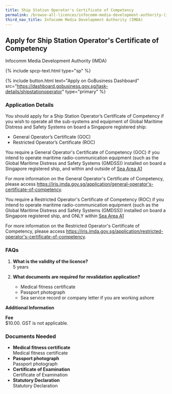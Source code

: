 ```yaml
---
title: Ship Station Operator's Certificate of Competency
permalink: /browse-all-licences/infocomm-media-development-authority-(imda)/ship-station-operators-certificate-of-competency
third_nav_title: Infocomm Media Development Authority (IMDA)
---
```


## Apply for Ship Station Operator's Certificate of Competency

Infocomm Media Development Authority (IMDA)

{% include spcp-text.html type="sp" %}

{% include button.html text="Apply on GoBusiness Dashboard" src="https://dashboard.gobusiness.gov.sg/task-details/shipstationoperator" type="primary" %}

<H3>Application Details</H3>

<p>You should apply for a Ship Station Operator’s Certificate of Competency if you wish to operate all the sub-systems and equipment of Global Maritime Distress and Safety Systems on board a Singapore registered ship:
<ul>
    <li>General Operator’s Certificate (GOC)</li>
    <li>Restricted Operator’s Certificate (ROC)</li>
</ul>
</p>
<p>You require a General Operator's Certificate of Competency (GOC) if you intend to operate maritime radio-communication equipment (such as the Global Maritime Distress and Safety Systems (GMDSS)) installed on board a Singapore registered ship, and within and outside of <a href="https://www.imda.gov.sg/-/media/Imda/Files/Regulations-and-Licensing/Licensing/Telecommunication/Ship-Station-Licence/Further-Information/IMO-Resolution-A81019.pdf" target="_blank" rel="noopener">Sea Area A1</a>
</p>
For more information on the General Operator's Certificate of Competency, please access <a href="https://iris.imda.gov.sg/application/general-operator's-certificate-of-competency" target="_blank" rel="noopener">https://iris.imda.gov.sg/application/general-operator's-certificate-of-competency</a>.
<br>
<p>You require a Restricted Operator's Certificate of Competency (ROC) if you intend to operate maritime radio-communication equipment (such as the Global Maritime Distress and Safety Systems (GMDSS)) installed on board a Singapore registered ship, and ONLY within <a href="https://www.imda.gov.sg/-/media/Imda/Files/Regulations-and-Licensing/Licensing/Telecommunication/Ship-Station-Licence/Further-Information/IMO-Resolution-A81019.pdf" target="_blank" rel="noopener">Sea Area A1</a>
</p>
For more information on the Restricted Operator's Certificate of Competency, please access <a href="https://iris.imda.gov.sg/application/restricted-operator's-certificate-of-competency" target="_blank" rel="noopener">https://iris.imda.gov.sg/application/restricted-operator's-certificate-of-competency</a>.

<h3>FAQs</h3>
<ol>
    <li>
        <strong>What is the validity of the licence?</strong>
        <br>5 years
    </li>
    <li>
        <p><strong>What documents are required for revalidation application?</strong>
        <ul>
            <li>Medical fitness certificate</li>
            <li>Passport photograph</li>
            <li>Sea service record or company letter if you are working ashore</li>
        </ul>
        </p>
    </li>
</ol>

<strong>Additional Information</strong>

<p>
    <strong>Fee</strong>
    <br>$10.00. GST is not applicable.
</p>

<H3>Documents Needed</H3>

<ul>
    <li>
        <strong>Medical fitness certificate</strong>
        <br>Medical fitness certificate
    </li>
    <li>
        <strong>Passport photograph</strong>
        <br>Passport photograph
    </li>
    <li>
        <strong>Certificate of Examination</strong>
        <br>Certificate of Examination
    </li>
    <li>
        <strong>Statutory Declaration</strong>
        <br>Statutory Declaration
    </li>
</ul>

